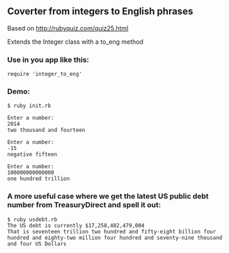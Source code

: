 ## Coverter from integers to English phrases
Based on http://rubyquiz.com/quiz25.html

Extends the Integer class with a to_eng method

### Use in you app like this:
    require 'integer_to_eng'

### Demo:
    $ ruby init.rb

    Enter a number: 
    2014
    two thousand and fourteen
    
    Enter a number: 
    -15
    negative fifteen
    
    Enter a number: 
    100000000000000
    one hundred trillion
    
### A more useful case where we get the latest US public debt number from TreasuryDirect and spell it out:
    $ ruby usdebt.rb 
    The US debt is currently $17,258,482,479,004
    That is seventeen trillion two hundred and fifty-eight billion four hundred and eighty-two million four hundred and seventy-nine thousand and four US Dollars 

